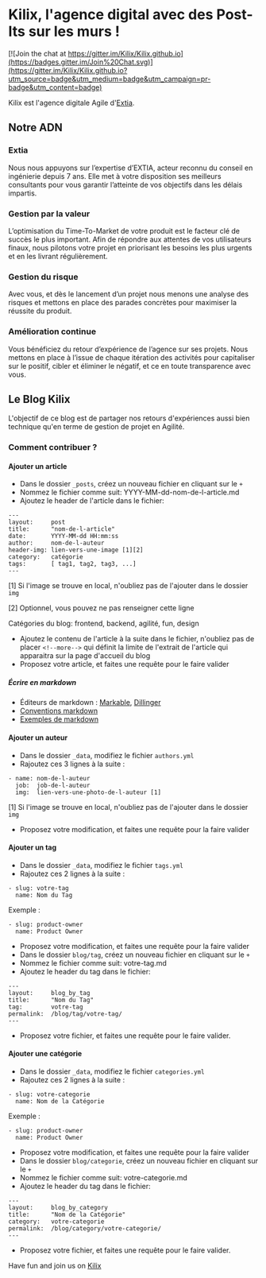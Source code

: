 # Kilix, l'agence digital avec des Post-Its sur les murs !

[![Join the chat at https://gitter.im/Kilix/Kilix.github.io](https://badges.gitter.im/Join%20Chat.svg)](https://gitter.im/Kilix/Kilix.github.io?utm_source=badge&utm_medium=badge&utm_campaign=pr-badge&utm_content=badge)

Kilix est l'agence digitale Agile d'[Extia](http://extia.fr).

## Notre ADN

### Extia

Nous nous appuyons  sur l’expertise d’EXTIA, acteur reconnu du conseil en ingénierie depuis 7 ans. Elle met à votre disposition ses meilleurs consultants pour vous garantir l’atteinte de vos objectifs dans les délais impartis.

### Gestion par la valeur

L’optimisation du Time-To-Market de votre produit est le facteur clé de succès le plus important. Afin de répondre aux attentes de vos utilisateurs finaux, nous pilotons votre projet en priorisant les besoins les plus urgents et en les livrant régulièrement.

### Gestion du risque

Avec vous, et dès le lancement d’un projet nous menons une analyse des risques et mettons en place des parades concrètes pour maximiser la réussite du produit.

### Amélioration continue

Vous bénéficiez du retour d’expérience de l’agence sur ses projets. Nous mettons en place à l’issue de chaque itération des activités pour capitaliser sur le positif, cibler et éliminer le négatif, et ce en toute transparence avec vous.

## Le Blog Kilix

L'objectif de ce blog est de partager nos retours d'expériences aussi bien technique qu'en terme de gestion de projet en Agilité.

### Comment contribuer ?

#### Ajouter un article

* Dans le dossier `_posts`, créez un nouveau fichier en cliquant sur le `+`
* Nommez le fichier comme suit: YYYY-MM-dd-nom-de-l-article.md
* Ajoutez le header de l'article dans le fichier:
```no-highlight
---
layout:     post
title:      "nom-de-l-article"
date:       YYYY-MM-dd HH:mm:ss
author:     nom-de-l-auteur
header-img: lien-vers-une-image [1][2]
category:   catégorie
tags:       [ tag1, tag2, tag3, ...]
---
```
[1] Si l'image se trouve en local, n'oubliez pas de l'ajouter dans le dossier `img`

[2] Optionnel, vous pouvez ne pas renseigner cette ligne

Catégories du blog: frontend, backend, agilité, fun, design

* Ajoutez le contenu de l'article à la suite dans le fichier, n'oubliez pas de placer `<!--more-->` qui définit la limite de l'extrait de l'article qui apparaitra sur la page d'accueil du blog
* Proposez votre article, et faites une requête pour le faire valider

##### Écrire en markdown

* Éditeurs de markdown : [Markable](http://markable.in/editor/), [Dillinger](http://dillinger.io/)
* [Conventions markdown](http://kramdown.gettalong.org/quickref.html) 
* [Exemples de markdown](https://github.com/adam-p/markdown-here/wiki/Markdown-Cheatsheet)

#### Ajouter un auteur

* Dans le dossier `_data`, modifiez le fichier `authors.yml`
* Rajoutez ces 3 lignes à la suite :
```no-highlight
- name: nom-de-l-auteur
  job:  job-de-l-auteur
  img:  lien-vers-une-photo-de-l-auteur [1]
```
[1] Si l'image se trouve en local, n'oubliez pas de l'ajouter dans le dossier `img`
* Proposez votre modification, et faites une requête pour la faire valider

#### Ajouter un tag

* Dans le dossier `_data`, modifiez le fichier `tags.yml`
* Rajoutez ces 2 lignes à la suite :
```no-highlight
- slug: votre-tag
  name: Nom du Tag
```
Exemple :
```no-highlight
- slug: product-owner
  name: Product Owner
```
* Proposez votre modification, et faites une requête pour la faire valider
* Dans le dossier `blog/tag`, créez un nouveau fichier en cliquant sur le `+`
* Nommez le fichier comme suit: votre-tag.md
* Ajoutez le header du tag dans le fichier:
```no-highlight
---
layout:     blog_by_tag
title:      "Nom du Tag"
tag:        votre-tag
permalink:  /blog/tag/votre-tag/
---
```
* Proposez votre fichier, et faites une requête pour le faire valider.

#### Ajouter une catégorie

* Dans le dossier `_data`, modifiez le fichier `categories.yml`
* Rajoutez ces 2 lignes à la suite :
```no-highlight
- slug: votre-categorie
  name: Nom de la Catégorie
```
Exemple :
```no-highlight
- slug: product-owner
  name: Product Owner
```
* Proposez votre modification, et faites une requête pour la faire valider
* Dans le dossier `blog/categorie`, créez un nouveau fichier en cliquant sur le `+`
* Nommez le fichier comme suit: votre-categorie.md
* Ajoutez le header du tag dans le fichier:
```no-highlight
---
layout:     blog_by_category
title:      "Nom de la Catégorie"
category:   votre-categorie
permalink:  /blog/category/votre-categorie/
---
```
* Proposez votre fichier, et faites une requête pour le faire valider.

Have fun and join us on [Kilix](htt://kilix.fr)
